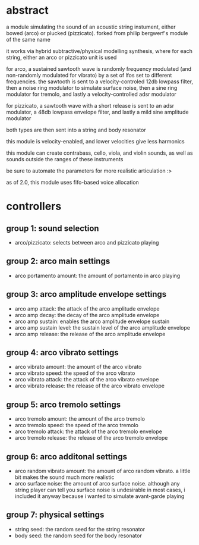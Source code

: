 # abstract

a module simulating the sound of an acoustic string instument, either bowed (arco) or plucked (pizzicato). forked from philip bergwerf's module of the same name

it works via hybrid subtractive/physical modelling synthesis, where for each string, either an arco or pizzicato unit is used 

for arco, a sustained sawtooth wave is randomly frequency modulated (and non-randomly modulated for vibrato) by a set of lfos set to different frequencies. the sawtooth is sent to a velocity-controled 12db lowpass filter, then a noise ring modulator to simulate surface noise, then a sine ring modulator for tremolo, and lastly a velocity-controlled adsr modulator

for pizzicato, a sawtooth wave with a short release is sent to an adsr modulator, a 48db lowpass envelope filter, and lastly a mild sine amplitude modulator

both types are then sent into a string and body resonator

this module is velocity-enabled, and lower velocities give less harmonics

this module can create contrabass, cello, viola, and violin sounds, as well as sounds outside the ranges of these instruments

be sure to automate the parameters for more realistic articulation :>

as of 2.0, this module uses fifo-based voice allocation

# controllers

## group 1: sound selection

- arco/pizzicato: selects between arco and pizzicato playing

## group 2: arco main settings

- arco portamento amount: the amount of portamento in arco playing

## group 3: arco amplitude envelope settings

- arco amp attack: the attack of the arco amplitude envelope
- arco amp decay: the decay of the arco amplitude envelope
- arco amp sustain: enables the arco amplitude envelope sustain
- arco amp sustain level: the sustain level of the arco amplitude envelope
- arco amp release: the release of the arco amplitude envelope

## group 4: arco vibrato settings

- arco vibrato amount: the amount of the arco vibrato
- arco vibrato speed: the speed of the arco vibrato
- arco vibrato attack: the attack of the arco vibrato envelope
- arco vibrato release: the release of the arco vibrato envelope

## group 5: arco tremolo settings

- arco tremolo amount: the amount of the arco tremolo
- arco tremolo speed: the speed of the arco tremolo
- arco tremolo attack: the attack of the arco tremolo envelope
- arco tremolo release: the release of the arco tremolo envelope

## group 6: arco additonal settings

- arco random vibrato amount: the amount of arco random vibrato. a little bit makes the sound much more realistic
- arco surface noise: the amount of arco surface noise. although any string player can tell you surface noise is undesirable in most cases, i included it anyway because i wanted to simulate avant-garde playing

## group 7: physical settings

- string seed: the random seed for the string resonator
- body seed: the random seed for the body resonator